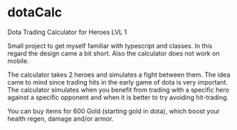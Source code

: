 # dotaCalc
Dota Trading Calculator for Heroes LVL 1

Small project to get myself familiar with typescript and classes. 
In this regard the design came a bit short. Also the calculator does not work on mobile.

The calculator takes 2 heroes and simulates a fight between them. 
The idea came to mind since trading hits in the early game of dota is very important.
The calculator simulates when you benefit from trading with a specific hero against a specific opponent
and when it is better to try avoiding hit-trading.

You can buy items for 600 Gold (starting gold in dota), which boost your health regen, damage and/or armor.
